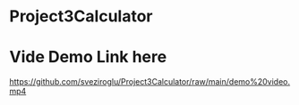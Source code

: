# Project3Calculator
# Vide Demo Link here
https://github.com/sveziroglu/Project3Calculator/raw/main/demo%20video.mp4

